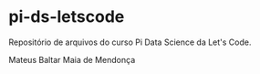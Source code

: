 # pi-ds-letscode
Repositório de arquivos do curso Pi Data Science da Let's Code. 

Mateus Baltar Maia de Mendonça
